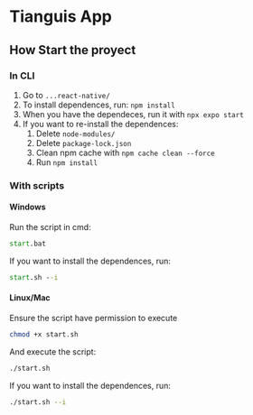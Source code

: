 # Tianguis App

## How Start the proyect

### In CLI
1. Go to ```...react-native/```
2. To install dependences, run: ```npm install```
3. When you have the dependeces, run it with ```npx expo start```
4. If you want to re-install the dependences:
   1.  Delete ```node-modules/```
   2.  Delete ```package-lock.json```  
   3.  Clean npm cache with ```npm cache clean --force```
   4.  Run ```npm install```

### With scripts

#### Windows
Run the script in cmd:
```cmd
start.bat
```

If you want to install the dependences, run:
```cmd
start.sh --i
```

#### Linux/Mac
Ensure the script have permission to execute
```bash
chmod +x start.sh
```

And execute the script:
```bash
./start.sh
```

If you want to install the dependences, run:
```bash
./start.sh --i
```